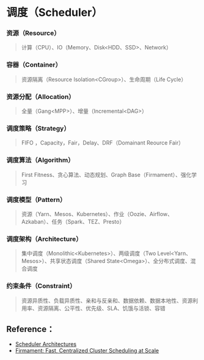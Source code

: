 # 调度（Scheduler）

### 资源（Resource）

> 计算（CPU）、IO（Memory、Disk&lt;HDD、SSD&gt;、Network）

### 容器（Container）

> 资源隔离（Resource Isolation&lt;CGroup&gt;）、生命周期（Life Cycle）

### 资源分配（Allocation）

> 全量（Gang&lt;MPP&gt;）、增量（Incremental&lt;DAG&gt;）

### 调度策略（Strategy）

> FIFO ，Capacity，Fair，Delay、DRF（Domainant Reource Fair）

### 调度算法（Algorithm）

> First Fitness、贪心算法、动态规划、Graph Base（Firmament）、强化学习

### 调度模型（Pattern）

> 资源（Yarn、Mesos、Kubernetes）、作业（Oozie、Airflow、Azkaban）、任务（Spark、TEZ、Presto）

### 调度架构（Architecture）

> 集中调度（Monolithic&lt;Kubernetes&gt;）、两级调度（Two Level&lt;Yarn、Mesos&gt;）、共享状态调度（Shared State&lt;Omega&gt;）、全分布式调度、混合调度

### 约束条件（Constraint）

> 资源异质性、负载异质性、亲和与反亲和、数据依赖、数据本地性、资源利用率、资源隔离、公平性、优先级、SLA、饥饿与活锁、容错

## Reference：

* [Scheduler Architectures](http://www.firmament.io/blog/scheduler-architectures.html)
* [Firmament: Fast, Centralized Cluster Scheduling at Scale](https://www.usenix.org/conference/osdi16/technical-sessions/presentation/gog)

